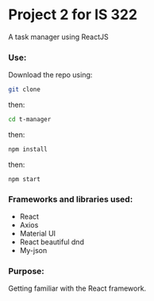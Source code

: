 # Project 2 for IS 322

A task manager using ReactJS

### Use:

Download the repo using:

```bash
git clone
```

then:
```bash
cd t-manager
```

then:

```bash
npm install
```

then:

```console
npm start
```

### Frameworks and libraries used:

- React
- Axios
- Material UI
- React beautiful dnd
- My-json

### Purpose:

Getting familiar with the React framework.
